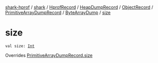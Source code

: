 [shark-hprof](../../../../../../index.md) / [shark](../../../../../index.md) / [HprofRecord](../../../../index.md) / [HeapDumpRecord](../../../index.md) / [ObjectRecord](../../index.md) / [PrimitiveArrayDumpRecord](../index.md) / [ByteArrayDump](index.md) / [size](./size.md)

# size

`val size: `[`Int`](https://kotlinlang.org/api/latest/jvm/stdlib/kotlin/-int/index.html)

Overrides [PrimitiveArrayDumpRecord.size](../size.md)

